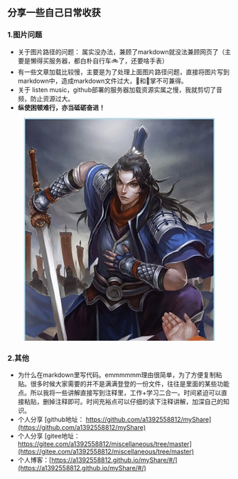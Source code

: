 ## 分享一些自己日常收获
### 1.图片问题

* 关于图片路径的问题： 属实没办法，兼顾了markdown就没法兼顾网页了（主要是懒得买服务器，都白朴自行车🚲了，还要啥手表）
* 有一些文章加载比较慢，主要是为了处理上面图片路径问题，直接将图片写到markdown中，造成markdown文件过大，🐠和🐻掌不可兼得。
* 关于 listen music，github部署的服务器加载资源实属之慢，我就剪切了音频，防止资源过大。
* **纵使困顿难行，亦当砥砺奋进！**

<div align=center> 
      <img src="./image/jiangwei.jpg" alt="avatar" style="zoom:50%" />
    </div>



### 2.其他

* 为什么在markdown里写代码。emmmmmm理由很简单，为了方便复制粘贴。很多时候大家需要的并不是满满登登的一份文件，往往是里面的某些功能点。所以我将一些讲解直接写到注释里，工作+学习二合一。时间紧迫可以直接粘贴，删掉注释即可。时间充裕点可以仔细的读下注释讲解，加深自己的知识。  
* 个人分享 [github地址： https://github.com/a1392558812/myShare](https://github.com/a1392558812/myShare)
* 个人分享 [gitee地址：https://gitee.com/a1392558812/miscellaneous/tree/master](https://gitee.com/a1392558812/miscellaneous/tree/master)
* 个人博客：[https://a1392558812.github.io/myShare/#/](https://a1392558812.github.io/myShare/#/)

